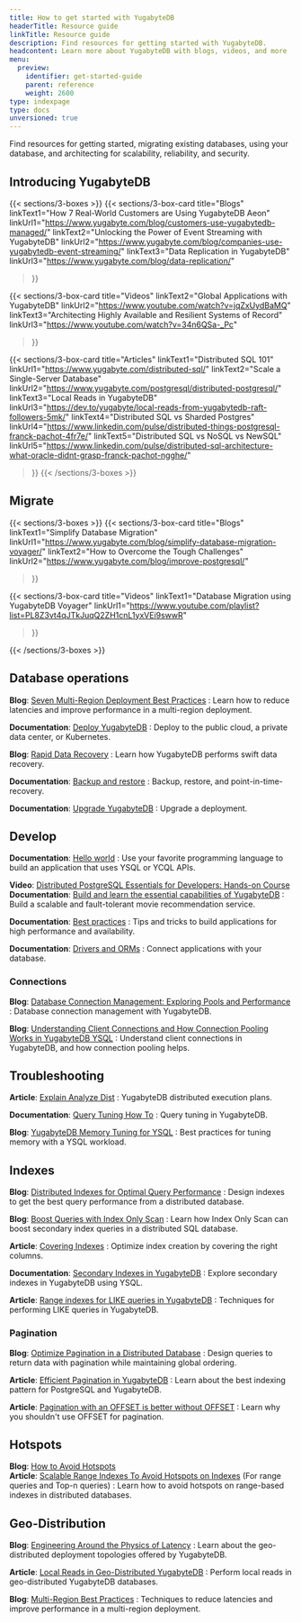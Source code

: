 ```yaml
---
title: How to get started with YugabyteDB
headerTitle: Resource guide
linkTitle: Resource guide
description: Find resources for getting started with YugabyteDB.
headcontent: Learn more about YugabyteDB with blogs, videos, and more
menu:
  preview:
    identifier: get-started-guide
    parent: reference
    weight: 2600
type: indexpage
type: docs
unversioned: true
---
```


Find resources for getting started, migrating existing databases, using your database, and architecting for scalability, reliability, and security.

<!--
<ul class="nav yb-pills">

  <li>
    <a href="https://cloud.yugabyte.com/signup" class="orange">
      <img src="/icons/yugabyte.svg"></i>
      Sign Up
    </a>
  </li>
  <li>
    <a href="https://download.yugabyte.com/" class="orange">
      <img src="/icons/database.svg"></i>
      Download Now
    </a>
  </li>
  <li>
    <a href="https://inviter.co/yugabytedb" class="orange">
      <img src="/icons/slack.svg"></i>
      Join Us on Slack
    </a>
  </li>

</ul>
-->

## Introducing YugabyteDB

{{< sections/3-boxes >}}
  {{< sections/3-box-card
    title="Blogs"
    linkText1="How 7 Real-World Customers are Using YugabyteDB Aeon"
    linkUrl1="https://www.yugabyte.com/blog/customers-use-yugabytedb-managed/"
    linkText2="Unlocking the Power of Event Streaming with YugabyteDB"
    linkUrl2="https://www.yugabyte.com/blog/companies-use-yugabytedb-event-streaming/"
    linkText3="Data Replication in YugabyteDB"
    linkUrl3="https://www.yugabyte.com/blog/data-replication/"
  >}}

  {{< sections/3-box-card
    title="Videos"
    linkText2="Global Applications with YugabyteDB"
    linkUrl2="https://www.youtube.com/watch?v=jqZxUydBaMQ"
    linkText3="Architecting Highly Available and Resilient Systems of Record"
    linkUrl3="https://www.youtube.com/watch?v=34n6QSa-_Pc"
  >}}

  {{< sections/3-box-card
    title="Articles"
    linkText1="Distributed SQL 101"
    linkUrl1="https://www.yugabyte.com/distributed-sql/"
    linkText2="Scale a Single-Server Database"
    linkUrl2="https://www.yugabyte.com/postgresql/distributed-postgresql/"
    linkText3="Local Reads in YugabyteDB"
    linkUrl3="https://dev.to/yugabyte/local-reads-from-yugabytedb-raft-followers-5mk/"
    linkText4="Distributed SQL vs Sharded Postgres"
    linkUrl4="https://www.linkedin.com/pulse/distributed-things-postgresql-franck-pachot-4fr7e/"
    linkText5="Distributed SQL vs NoSQL vs NewSQL"
    linkUrl5="https://www.linkedin.com/pulse/distributed-sql-architecture-what-oracle-didnt-grasp-franck-pachot-ngghe/"
  >}}
{{< /sections/3-boxes >}}

<!--
**Video**: [Introducing YugabyteDB: The Distributed SQL Database for Mission-Critical Applications](https://www.youtube.com/watch?v=j24p07Frw00)
: Learn about YugabyteDB and how it supports mission-critical applications.

**Documentation**: [Key benefits](../features/)
: Why YugabyteDB should power your next cloud-native application.

**Article**: [Distributed SQL 101](https://www.yugabyte.com/distributed-sql/)
: How Distributed SQL powers database modernization and cloud-native applications.

**Article**: [How to Scale a Single-Server Database: A Guide to Distributed PostgreSQL](https://www.yugabyte.com/postgresql/distributed-postgresql/)
: Why you need Distributed PostgreSQL to truly scale.

**Article**: [Distributed SQL vs Sharded Postgres](https://www.linkedin.com/pulse/distributed-things-postgresql-franck-pachot-4fr7e/)<br>
**Article**: [Distributed SQL vs NoSQL vs NewSQL](https://www.linkedin.com/pulse/distributed-sql-architecture-what-oracle-didnt-grasp-franck-pachot-ngghe)
: Learn the difference between distributed SQL and other strategies for scaling.

**Blog**: [How 7 Real-World Customers are Using YugabyteDB Aeon](https://www.yugabyte.com/blog/customers-use-yugabytedb-managed/)
: Real-world use cases for moving to a distributed database.

**Video**: [Global Applications with YugabyteDB](https://www.youtube.com/watch?v=jqZxUydBaMQ)<br>
**Documentation**: [Build Global Apps](../develop/build-global-apps/)
: Explore how to design and build global applications with YugabyteDB.

**Blog**: [Unlocking the Power of Event Streaming with YugabyteDB](https://www.yugabyte.com/blog/companies-use-yugabytedb-event-streaming/)
: Real world use cases for streaming data with YugabyteDB.

**Video**: [Architecting a Highly Available and Resilient Systems of Record](https://www.youtube.com/watch?v=34n6QSa-_Pc)
: Learn how YugabyteDB can be deployed as a system of record and integrates into the broader data ecosystem. 

### Features and architecture

**Documentation**: [Resiliency, high availability, and fault tolerance](../explore/fault-tolerance/)
: Learn how YugabyteDB survives and recovers from outages.

**Blog**: [Data Replication in YugabyteDB](https://www.yugabyte.com/blog/data-replication/)
: Learn the different data replication options available with YugabyteDB.

## Get started

**Video**: [How to Start YugabyteDB on Your Laptop](https://www.youtube.com/watch?v=ah_fPDpZjnc)
: Try YugabyteDB out by running it on your laptop in five minutes.

**Product Lab**: [Create Global Applications](../yugabyte-cloud/managed-labs/)
: Test YugabyteDB features using a demo application in real time.

**Documentation**: [Quick Start](/preview/tutorials/quick-start-yugabytedb-managed/)
: Try it out for free, in the cloud or on your laptop.

**Documentation**: [Start a multi-node cluster with Yugabyted](../reference/configuration/yugabyted/#create-a-local-multi-node-cluster)
: Create a multi-node cluster on your laptop.

**Documentation**: [Explore YugabyteDB](../explore/)
: Learn about YugabyteDB features, with examples.

**Article**: [Get started using Docker](https://github.com/FranckPachot/yugabyted-Compose)
: Use Docker compose to start YugabyteDB with yugabyted.
-->

## Migrate

{{< sections/3-boxes >}}
  {{< sections/3-box-card
    title="Blogs"
    linkText1="Simplify Database Migration"
    linkUrl1="https://www.yugabyte.com/blog/simplify-database-migration-voyager/"
    linkText2="How to Overcome the Tough Challenges"
    linkUrl2="https://www.yugabyte.com/blog/improve-postgresql/"
  >}}

  {{< sections/3-box-card
    title="Videos"
    linkText1="Database Migration using YugabyteDB Voyager"
    linkUrl1="https://www.youtube.com/playlist?list=PL8Z3vt4qJTkJuqQ2ZH1cnL1yxVEi9swwR"
  >}}

{{< /sections/3-boxes >}}

<!--
**Playlist**: [Database Migration using YugabyteDB Voyager](https://www.youtube.com/playlist?list=PL8Z3vt4qJTkJuqQ2ZH1cnL1yxVEi9swwR)
: Learn how you can migrate databases to YugabyteDB quickly and securely.

**Blog**: [Simplify Database Migration with New YugabyteDB Voyager](https://www.yugabyte.com/blog/simplify-database-migration-voyager/)
: Use YugabyteDB Voyager to migrate from legacy and single-cloud databases.

**Documentation**: [YugabyteDB Voyager](../yugabyte-voyager/)
: Simplify migration from legacy and cloud databases to YugabyteDB.

**Blog**: [Improving PostgreSQL: How to Overcome the Tough Challenges with YugabyteDB](https://www.yugabyte.com/blog/improve-postgresql/)
: Problem areas in PostgreSQL and how to resolve them in YugabyteDB.
-->

## Database operations

**Blog**: [Seven Multi-Region Deployment Best Practices](https://www.yugabyte.com/blog/multi-region-database-deployment-best-practices/)
: Learn how to reduce latencies and improve performance in a multi-region deployment.

**Documentation**: [Deploy YugabyteDB](../deploy/manual-deployment/)
: Deploy to the public cloud, a private data center, or Kubernetes.

**Blog**: [Rapid Data Recovery](https://www.yugabyte.com/blog/rapid-data-recovery-database-amazon-s3/)
: Learn how YugabyteDB performs swift data recovery.

**Documentation**: [Backup and restore](../manage/backup-restore/)
: Backup, restore, and point-in-time-recovery.

**Documentation**: [Upgrade YugabyteDB](../manage/upgrade-deployment/)
: Upgrade a deployment.

## Develop

**Documentation**: [Hello world](/preview/tutorials/build-apps/)
: Use your favorite programming language to build an application that uses YSQL or YCQL APIs.

**Video**: [Distributed PostgreSQL Essentials for Developers: Hands-on Course](https://www.youtube.com/watch?v=rqJBFQ-4Hgk)<br>
**Documentation**: [Build and learn the essential capabilities of YugabyteDB](/preview/tutorials/build-and-learn/)
: Build a scalable and fault-tolerant movie recommendation service.

**Documentation**: [Best practices](../drivers-orms/)
: Tips and tricks to build applications for high performance and availability.

**Documentation**: [Drivers and ORMs](../drivers-orms/)
: Connect applications with your database.

### Connections

**Blog**: [Database Connection Management: Exploring Pools and Performance](https://www.yugabyte.com/blog/database-connection-management/)
: Database connection management with YugabyteDB.

**Blog**: [Understanding Client Connections and How Connection Pooling Works in YugabyteDB YSQL](https://www.yugabyte.com/blog/how-connection-pooling-works/)
: Understand client connections in YugabyteDB, and how connection pooling helps.

## Troubleshooting

**Article**: [Explain Analyze Dist](https://dev.to/franckpachot/explain-analyze-dist-4nlc)
: YugabyteDB distributed execution plans.

**Documentation**: [Query Tuning How To](../explore/query-1-performance/)
: Query tuning in YugabyteDB.

**Blog**: [YugabyteDB Memory Tuning for YSQL](https://www.yugabyte.com/blog/optimizing-yugabytedb-memory-tuning-for-ysql/)
: Best practices for tuning memory with a YSQL workload.

## Indexes

**Blog**: [Distributed Indexes for Optimal Query Performance](https://www.yugabyte.com/blog/design-indexes-query-performance-distributed-database/)
: Design indexes to get the best query performance from a distributed database.

**Blog**: [Boost Queries with Index Only Scan](https://www.yugabyte.com/blog/how-a-distributed-sql-database-boosts-secondary-index-queries-with-index-only-scan/)
: Learn how Index Only Scan can boost secondary index queries in a distributed SQL database.

**Article**: [Covering Indexes](https://dev.to/yugabyte/covering-index-nuances-which-columns-to-cover-where-order-by-limit-select-1f4m)
: Optimize index creation by covering the right columns.

**Documentation**: [Secondary Indexes in YugabyteDB](../explore/ysql-language-features/indexes-constraints/secondary-indexes-ysql/)
: Explore secondary indexes in YugabyteDB using YSQL.

**Article**: [Range indexes for LIKE queries in YugabyteDB](https://dev.to/yugabyte/range-indexes-for-like-queries-in-yugabytedb-10kd)
: Techniques for performing LIKE queries in YugabyteDB.

### Pagination

**Blog**: [Optimize Pagination in a Distributed Database](https://www.yugabyte.com/blog/optimize-pagination-distributed-data-maintain-ordering/)
: Design queries to return data with pagination while maintaining global ordering.

**Article**: [Efficient Pagination in YugabyteDB](https://dev.to/yugabyte/efficient-pagination-in-yugabytedb-postgresql-4h5a)
: Learn about the best indexing pattern for PostgreSQL and YugabyteDB.

**Article**: [Pagination with an OFFSET is better without OFFSET](https://dev.to/franckpachot/pagination-with-an-offset-is-better-without-offset-5fah)
: Learn why you shouldn't use OFFSET for pagination.

## Hotspots

**Blog**: [How to Avoid Hotspots](https://www.yugabyte.com/blog/distributed-databases-hotspots-range-based-indexes/)<br>
**Article**: [Scalable Range Indexes To Avoid Hotspots on Indexes](https://dev.to/yugabyte/scalable-range-sharding-with-yugabytedb-1o51) (For range queries and Top-n queries)
: Learn how to avoid hotspots on range-based indexes in distributed databases.

## Geo-Distribution

**Blog**: [Engineering Around the Physics of Latency](https://www.yugabyte.com/blog/geo-distribution-in-yugabytedb-engineering-around-the-physics-of-latency/)
: Learn about the geo-distributed deployment topologies offered by YugabyteDB.

**Article**: [Local Reads in Geo-Distributed YugabyteDB](https://dev.to/franckpachot/series/18625)
: Perform local reads in geo-distributed YugabyteDB databases.

**Blog**: [Multi-Region Best Practices](https://www.yugabyte.com/blog/multi-region-database-deployment-best-practices/)
: Techniques to reduce latencies and improve performance in a multi-region deployment.

